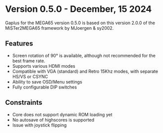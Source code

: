 Version 0.5.0 - December, 15 2024
=================================

Gaplus for the MEGA65 version 0.5.0 is based on this version 2.0.0 of the MiSTer2MEGA65 framework by MJoergen & sy2002.

## Features
* Screen rotation of 90° is available, although not recommended for the best frame rate.
* Supports various HDMI modes
* Compatible with VGA (standard) and Retro 15Khz modes, with separate HS/VS or CSYNC
* Ability to save OSD/Menu settings
* Fully configurable DIP switches

## Constraints 
* Core does not support dynamic ROM loading yet
* No autosave of highscores is supported
* Issue with joystick flipping
